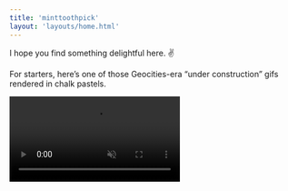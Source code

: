 ```yaml
---
title: 'minttoothpick'
layout: 'layouts/home.html'
---
```

I hope you find something delightful here. ✌️

For starters, here’s one of those Geocities-era “under construction” gifs rendered in chalk pastels.

<video autoplay loop muted playsinline>
  <source src="images/under-construction-animation.webm" type="video/webm">
  <source src="images/under-construction-animation.mp4" type="video/mp4">
  Your browser does not support the video tag.
</video>
